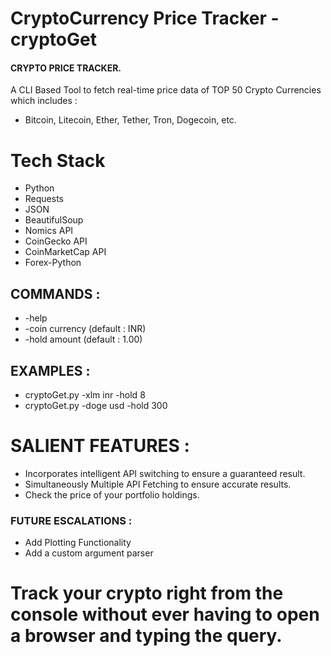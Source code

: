 # CryptoCurrency Price Tracker - cryptoGet

#### CRYPTO PRICE TRACKER.

A CLI Based Tool to fetch real-time price data of TOP 50 Crypto Currencies which includes :

-   Bitcoin, Litecoin, Ether, Tether, Tron, Dogecoin, etc.

# Tech Stack

-   Python
-   Requests
-   JSON
-   BeautifulSoup
-   Nomics API
-   CoinGecko API
-   CoinMarketCap API
-   Forex-Python

## COMMANDS :

-   -help
-   -coin currency (default : INR)
-   -hold amount (default : 1.00)

## EXAMPLES :

-   cryptoGet.py -xlm inr -hold 8
-   cryptoGet.py -doge usd -hold 300

# SALIENT FEATURES :

-   Incorporates intelligent API switching to ensure a guaranteed result.
-   Simultaneously Multiple API Fetching to ensure accurate results.
-   Check the price of your portfolio holdings.

### FUTURE ESCALATIONS :

-   Add Plotting Functionality
-   Add a custom argument parser

# Track your crypto right from the console without ever having to open a browser and typing the query.
